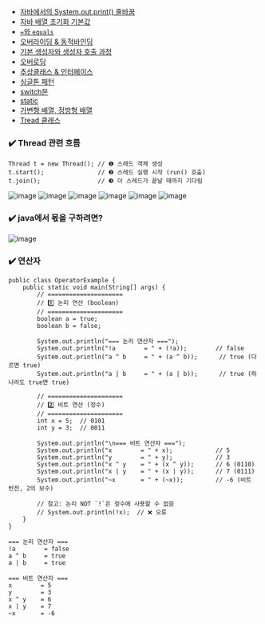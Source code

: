 - [자바에서의 System.out.print() 줄바꿈](https://github.com/SeoMiYoung/miyoung-zone/issues/153)
- [자바 배열 초기화 기본값](https://github.com/SeoMiYoung/miyoung-zone/issues/154)
- [`=`와 `equals`](https://github.com/SeoMiYoung/miyoung-zone/issues/155)
- [오버라이딩 & 동적바인딩](https://github.com/SeoMiYoung/miyoung-zone/issues/156)
- [기본 생성자와 생성자 호출 과정](https://github.com/SeoMiYoung/miyoung-zone/issues/164)
- [오버로딩](https://github.com/SeoMiYoung/miyoung-zone/issues/157)
- [추상클래스 & 인터페이스](https://github.com/SeoMiYoung/miyoung-zone/issues/159)
- [싱글톤 패턴](https://github.com/SeoMiYoung/miyoung-zone/issues/165)
- [switch문](https://github.com/SeoMiYoung/miyoung-zone/issues/166)
- [static](https://github.com/SeoMiYoung/miyoung-zone/issues/167)
- [가변형 배열, 정방형 배열](https://github.com/SeoMiYoung/miyoung-zone/issues/168)
- [Tread 클래스]()







### ✔️ Thread 관련 흐름
```
Thread t = new Thread(); // ❶ 스레드 객체 생성
t.start();               // ❷ 스레드 실행 시작 (run() 호출)
t.join();                // ❸ 이 스레드가 끝날 때까지 기다림
```
![image](https://github.com/user-attachments/assets/e03a35bb-a6dc-4171-b349-f334d142141c)
![image](https://github.com/user-attachments/assets/b595b158-bee1-46a3-99e4-80d5735de56a)
![image](https://github.com/user-attachments/assets/b6d2edcb-f339-4859-be0e-84b49e0dd594)
![image](https://github.com/user-attachments/assets/55f08ecf-3136-4ac6-8f34-92cda00f8106)
![image](https://github.com/user-attachments/assets/b0337a41-137a-4fb3-8283-8b8f9e11437e)
![image](https://github.com/user-attachments/assets/189b6427-7cd1-4a4b-a169-e95ee8e7d73e)

### ✔️ java에서 몫을 구하려면?
![image](https://github.com/user-attachments/assets/a641805a-69f9-4828-80d2-8b8bfe45bf80)


### ✔️ 연산자
```
public class OperatorExample {
    public static void main(String[] args) {
        // =====================
        // 1️⃣ 논리 연산 (boolean)
        // =====================
        boolean a = true;
        boolean b = false;

        System.out.println("=== 논리 연산자 ===");
        System.out.println("!a        = " + (!a));        // false
        System.out.println("a ^ b     = " + (a ^ b));      // true (다르면 true)
        System.out.println("a | b     = " + (a | b));      // true (하나라도 true면 true)

        // =====================
        // 2️⃣ 비트 연산 (정수)
        // =====================
        int x = 5;  // 0101
        int y = 3;  // 0011

        System.out.println("\n=== 비트 연산자 ===");
        System.out.println("x        = " + x);            // 5
        System.out.println("y        = " + y);            // 3
        System.out.println("x ^ y    = " + (x ^ y));      // 6 (0110)
        System.out.println("x | y    = " + (x | y));      // 7 (0111)
        System.out.println("~x       = " + (~x));         // -6 (비트 반전, 2의 보수)

        // 참고: 논리 NOT `!`은 정수에 사용할 수 없음
        // System.out.println(!x);  // ❌ 오류
    }
}
```
```
=== 논리 연산자 ===
!a        = false
a ^ b     = true
a | b     = true

=== 비트 연산자 ===
x        = 5
y        = 3
x ^ y    = 6
x | y    = 7
~x       = -6
```


